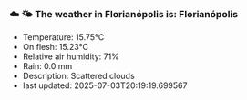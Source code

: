 ### ☁️ 🌤️  The weather in Florianópolis is: Florianópolis

- Temperature: 15.75°C
- On flesh: 15.23°C
- Relative air humidity: 71%
- Rain: 0.0 mm
- Description: Scattered clouds
- last updated: 2025-07-03T20:19:19.699567
